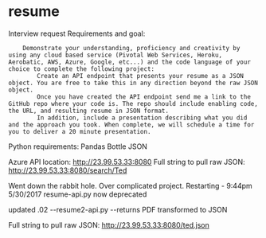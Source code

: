 # resume
Interview request
Requirements and goal:

        Demonstrate your understanding, proficiency and creativity by using any cloud based service (Pivotal Web Services, Heroku, Aerobatic, AWS, Azure, Google, etc...) and the code language of your choice to complete the following project:
            Create an API endpoint that presents your resume as a JSON object. You are free to take this in any direction beyond the raw JSON object.
            Once you have created the API endpoint send me a link to the GitHub repo where your code is. The repo should include enabling code, the URL, and resulting resume in JSON format.
            In addition, include a presentation describing what you did and the approach you took. When complete, we will schedule a time for you to deliver a 20 minute presentation. 

Python requirements:
Pandas
Bottle
JSON


Azure API location: http://23.99.53.33:8080
Full string to pull raw JSON: http://23.99.53.33:8080/search/Ted

Went down the rabbit hole. Over complicated project. Restarting - 9:44pm 5/30/2017
resume-api.py now deprecated

updated .02
--resume2-api.py
--returns PDF transformed to JSON

Full string to pull raw JSON: http://23.99.53.33:8080/ted.json
